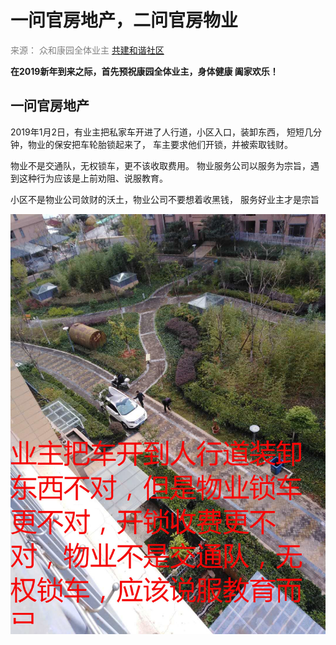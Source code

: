 # 一问官房地产，二问官房物业  #  

<font color=gray >来源： 众和康园全体业主</font>    [ 共建和谐社区](http://www.mps.gov.cn/)  

  **在2019新年到来之际，首先预祝康园全体业主，身体健康 阖家欢乐！**

## 一问官房地产 ##
2019年1月2日，有业主把私家车开进了人行道，小区入口，装卸东西，
短短几分钟，物业的保安把车轮胎锁起来了， 车主要求他们开锁，并被索取钱财。

物业不是交通队，无权锁车，更不该收取费用。
物业服务公司以服务为宗旨，遇到这种行为应该是上前劝阻、说服教育。

小区不是物业公司敛财的沃土，物业公司不要想着收黑钱，
服务好业主才是宗旨

![](https://github.com/rainfly234/web/blob/master/car.jpg?raw=true)